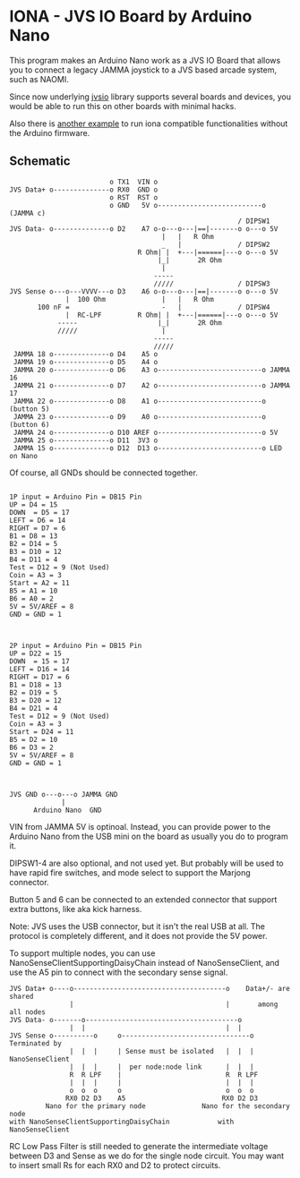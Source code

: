 # IONA - JVS IO Board by Arduino Nano

This program makes an Arduino Nano work as a JVS IO Board that allows you
to connect a legacy JAMMA joystick to a JVS based arcade system, such as NAOMI.

Since now underlying [jvsio](https://github.com/toyoshim/jvsio) library
supports several boards and devices, you would be able to run this on
other boards with minimal hacks.

Also there is [another example](https://github.com/toyoshim/iona-js)
to run iona compatible functionalities without the Arduino firmware.

## Schematic
```
                         o TX1  VIN o
JVS Data+ o--------------o RX0  GND o
                         o RST  RST o
                         o GND   5V o--------------------------o (JAMMA c)
                                                         / DIPSW1
JVS Data- o--------------o D2    A7 o-o---o---|==|-------o o---o 5V
                                      |   |   R Ohm
                                      _   |              / DIPSW2
                                R Ohm| |  +---|======|---o o---o 5V
                                     |_|       2R Ohm
                                      |
                                    -----
                                    /////                / DIPSW3
JVS Sense o---o---VVVV---o D3    A6 o-o---o---|==|-------o o---o 5V
              |  100 Ohm              |   |   R Ohm
       100 nF =                       -   |              / DIPSW4
              |  RC-LPF         R Ohm| |  +---|======|---o o---o 5V
            -----                    |_|       2R Ohm
            /////                     |
                                    -----
                                    /////
 JAMMA 18 o--------------o D4    A5 o
 JAMMA 19 o--------------o D5    A4 o
 JAMMA 20 o--------------o D6    A3 o--------------------------o JAMMA 16
 JAMMA 21 o--------------o D7    A2 o--------------------------o JAMMA 17
 JAMMA 22 o--------------o D8    A1 o--------------------------o (button 5)
 JAMMA 23 o--------------o D9    A0 o--------------------------o (button 6)
 JAMMA 24 o--------------o D10 AREF o--------------------------o 5V
 JAMMA 25 o--------------o D11  3V3 o
 JAMMA 15 o--------------o D12  D13 o--------------------------o LED on Nano
```
Of course, all GNDs should be connected together.
```

1P input = Arduino Pin = DB15 Pin
UP = D4 = 15
DOWN  = D5 = 17
LEFT = D6 = 14
RIGHT = D7 = 6
B1 = D8 = 13
B2 = D14 = 5
B3 = D10 = 12
B4 = D11 = 4
Test = D12 = 9 (Not Used)
Coin = A3 = 3
Start = A2 = 11
B5 = A1 = 10
B6 = A0 = 2
5V = 5V/AREF = 8
GND = GND = 1



2P input = Arduino Pin = DB15 Pin
UP = D22 = 15
DOWN  = 15 = 17
LEFT = D16 = 14
RIGHT = D17 = 6
B1 = D18 = 13
B2 = D19 = 5
B3 = D20 = 12
B4 = D21 = 4
Test = D12 = 9 (Not Used)
Coin = A3 = 3
Start = D24 = 11
B5 = D2 = 10
B6 = D3 = 2
5V = 5V/AREF = 8
GND = GND = 1 



JVS GND o---o---o JAMMA GND
             |
      Arduino Nano  GND
```
VIN from JAMMA 5V is optinoal. Instead, you can provide power to the Arduino
Nano from the USB mini on the board as usually you do to program it.

DIPSW1-4 are also optional, and not used yet. But probably will be used to have
rapid fire switches, and mode select to support the Marjong connector.

Button 5 and 6 can be connected to an extended connector that support extra
buttons, like aka kick harness.

Note: JVS uses the USB connector, but it isn't the real USB at all.
The protocol is completely different, and it does not provide the 5V power.

To support multiple nodes, you can use NanoSenseClientSupportingDaisyChain
instead of NanoSenseClient, and use the A5 pin to connect with the secondary
sense signal.
```
JVS Data+ o----o--------------------------------------o    Data+/- are shared
               |                                      |       among all nodes
JVS Data- o-------o--------------------------------------o
               |  |                                   |  |
JVS Sense o----------o     o--------------------------------o  Terminated by
               |  |  |     | Sense must be isolated   |  |  |   NanoSenseClient
               |  |  |     |  per node:node link      |  |  |
               R  R LPF    |                          R  R LPF
               |  |  |     |                          |  |  |
               o  o  o     o                          o  o  o
              RX0 D2 D3    A5                        RX0 D2 D3
         Nano for the primary node              Nano for the secondary node
with NanoSenseClientSupportingDaisyChain            with NanoSenseClient
```
RC Low Pass Filter is still needed to generate the intermediate voltage between
D3 and Sense as we do for the single node circuit.
You may want to insert small Rs for each RX0 and D2 to protect circuits.


